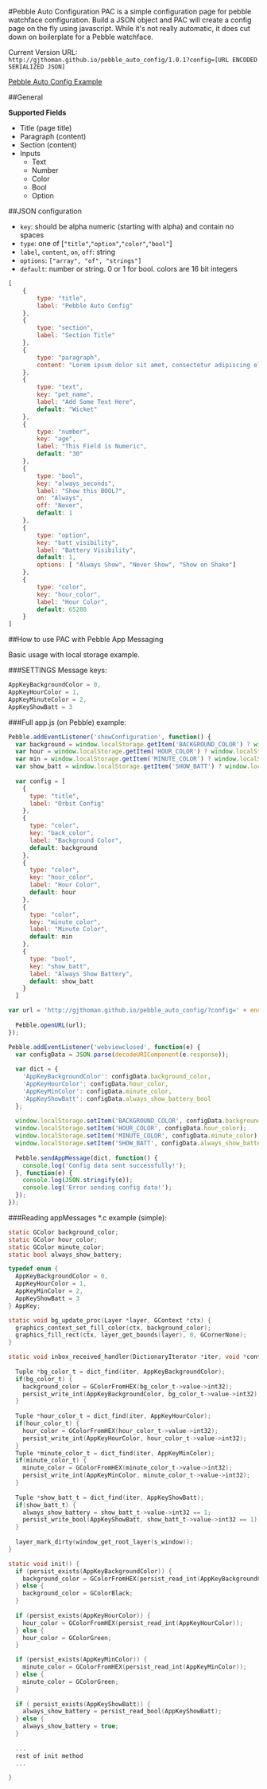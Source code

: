 <!--
git subtree push --prefix dist origin gh-pages
-->
#Pebble Auto Configuration
PAC is a simple configuration page for pebble watchface configuration. Build a JSON object and PAC will create a config page on the fly using javascript. While it's not really automatic, it does cut down on boilerplate for a Pebble watchface.

Current Version URL: `http://gjthoman.github.io/pebble_auto_config/1.0.1?config=[URL ENCODED SERIALIZED JSON]`

[Pebble Auto Config Example](http://gjthoman.github.io/pebble_auto_config/1.0.1/?config=%5B%7B%22type%22%3A%22title%22%2C%22label%22%3A%22Pebble%20Auto%20Config%22%7D%2C%7B%22type%22%3A%22bool%22%2C%22key%22%3A%22always_seconds%22%2C%22label%22%3A%22Show%20this%20BOOL%3F%22%2C%22on%22%3A%22Always%22%2C%22off%22%3A%22Never%22%2C%22default%22%3A1%7D%2C%7B%22type%22%3A%22paragraph%22%2C%22content%22%3A%22Lorem%20ipsum%20dolor%20sit%20amet%2C%20consectetur%20adipiscing%20elit.%20Aenean%20non%20nulla%20turpis.%20Fusce%20in%20imperdiet%20odio%2C%20vitae%20pulvinar%20arcu.%20Duis%20varius%20sem%20mi%2C%20sit%20amet%20euismod%20est%20hendrerit%20sagittis.%22%7D%2C%7B%22type%22%3A%22option%22%2C%22key%22%3A%22batt_visibility%22%2C%22label%22%3A%22Battery%20Visibility%22%2C%22default%22%3A1%2C%22options%22%3A%5B%22Always%20Show%22%2C%22Never%20Show%22%2C%22Show%20on%20Shake%22%5D%7D%2C%7B%22type%22%3A%22text%22%2C%22key%22%3A%22pet_name%22%2C%22label%22%3A%22Add%20Some%20Text%20Here%22%2C%22default%22%3A%22Wicket%22%7D%2C%7B%22type%22%3A%22number%22%2C%22key%22%3A%22age%22%2C%22label%22%3A%22This%20Field%20is%20Numeric%22%2C%22default%22%3A%2230%22%7D%2C%7B%22type%22%3A%22section%22%2C%22label%22%3A%22Section%20Title%22%7D%2C%7B%22type%22%3A%22color%22%2C%22key%22%3A%22back_color%22%2C%22label%22%3A%22Background%20Color%22%2C%22default%22%3A16711680%7D%2C%7B%22type%22%3A%22color%22%2C%22key%22%3A%22hour_color%22%2C%22label%22%3A%22Hour%20Color%22%2C%22default%22%3A65280%7D%5D)

##General

**Supported Fields**

* Title (page title)
* Paragraph (content)
* Section (content)
* Inputs
	* Text
	* Number
	* Color
	* Bool
	* Option
 
##JSON configuration

* `key`: should be alpha numeric (starting with alpha) and contain no spaces
* `type`: one of [`"title"`,`"option"`,`"color"`,`"bool"`]
* `label`, `content`, `on`, `off`: string
* `options`: `["array", "of", "strings"]`
* `default`: number or string. 0 or 1 for bool. colors are 16 bit integers

```javascript
[	
	{
		type: "title",
		label: "Pebble Auto Config"
	},
	{
		type: "section",
		label: "Section Title"
	},
	{
		type: "paragraph",
		content: "Lorem ipsum dolor sit amet, consectetur adipiscing elit. Aenean non nulla turpis. Fusce in imperdiet odio, vitae pulvinar arcu. Duis varius sem mi, sit amet euismod est hendrerit sagittis."
	},
	{
		type: "text",
		key: "pet_name",
		label: "Add Some Text Here",
		default: "Wicket"
	},
	{
		type: "number",
		key: "age",
		label: "This Field is Numeric",
		default: "30"
	},
	{
		type: "bool",
		key: "always_seconds",
		label: "Show this BOOL?",
		on: "Always",
		off: "Never",
		default: 1
	},
	{
		type: "option",
		key: "batt_visibility",
		label: "Battery Visibility",
		default: 1,
		options: [ "Always Show", "Never Show", "Show on Shake"]
	},
	{
		type: "color",
		key: "hour_color",
		label: "Hour Color",
		default: 65280
	}
]
```

##How to use PAC with Pebble App Messaging

Basic usage with local storage example.

###SETTINGS Message keys:

```c
AppKeyBackgroundColor = 0,
AppKeyHourColor = 1,
AppKeyMinuteColor = 2,
AppKeyShowBatt = 3
```

###Full app.js (on Pebble) example:

```javascript
Pebble.addEventListener('showConfiguration', function() {
  var background = window.localStorage.getItem('BACKGROUND_COLOR') ? window.localStorage.getItem('BACKGROUND_COLOR') : 0;
  var hour = window.localStorage.getItem('HOUR_COLOR') ? window.localStorage.getItem('HOUR_COLOR') : 65280;
  var min = window.localStorage.getItem('MINUTE_COLOR') ? window.localStorage.getItem('MINUTE_COLOR') : 65280;
  var show_batt = window.localStorage.getItem('SHOW_BATT') ? window.localStorage.getItem('SHOW_BATT') : 1;
  
  var config = [  
    {
      type: "title",
      label: "Orbit Config"
    },
    {
      type: "color",
      key: "back_color",
      label: "Background Color",
      default: background
    },
    {
      type: "color",
      key: "hour_color",
      label: "Hour Color",
      default: hour
    },
    {
      type: "color",
      key: "minute_color",
      label: "Minute Color",
      default: min
    },
    {
      type: "bool",
      key: "show_batt",
      label: "Always Show Battery",
      default: show_batt
    }
  ]

var url = 'http://gjthoman.github.io/pebble_auto_config/?config=' + encodeURIComponent(JSON.stringify(config));
    
  Pebble.openURL(url);
});

Pebble.addEventListener('webviewclosed', function(e) {
  var configData = JSON.parse(decodeURIComponent(e.response));
  
  var dict = {
    'AppKeyBackgroundColor': configData.background_color,
    'AppKeyHourColor': configData.hour_color,
    'AppKeyMinColor': configData.minute_color,
    'AppKeyShowBatt': configData.always_show_battery_bool
  };
  
  window.localStorage.setItem('BACKGROUND_COLOR', configData.background_color);
  window.localStorage.setItem('HOUR_COLOR', configData.hour_color);
  window.localStorage.setItem('MINUTE_COLOR', configData.minute_color);
  window.localStorage.setItem('SHOW_BATT', configData.always_show_battery_bool);
  
  Pebble.sendAppMessage(dict, function() {
    console.log('Config data sent successfully!');
  }, function(e) {
    console.log(JSON.stringify(e));
    console.log('Error sending config data!');
  });
});

```

###Reading appMessages *.c example (simple):

```c
static GColor background_color;
static GColor hour_color;
static GColor minute_color;
static bool always_show_battery;

typedef enum {
  AppKeyBackgroundColor = 0,
  AppKeyHourColor = 1,
  AppKeyMinColor = 2,
  AppKeyShowBatt = 3
} AppKey;

static void bg_update_proc(Layer *layer, GContext *ctx) {
  graphics_context_set_fill_color(ctx, background_color);
  graphics_fill_rect(ctx, layer_get_bounds(layer), 0, GCornerNone);
}

static void inbox_received_handler(DictionaryIterator *iter, void *context) {
  
  Tuple *bg_color_t = dict_find(iter, AppKeyBackgroundColor);
  if(bg_color_t) {
    background_color = GColorFromHEX(bg_color_t->value->int32);
    persist_write_int(AppKeyBackgroundColor, bg_color_t->value->int32);
  }
  
  Tuple *hour_color_t = dict_find(iter, AppKeyHourColor);
  if(hour_color_t) {
    hour_color = GColorFromHEX(hour_color_t->value->int32);
    persist_write_int(AppKeyHourColor, hour_color_t->value->int32);
  }
  Tuple *minute_color_t = dict_find(iter, AppKeyMinColor);
  if(minute_color_t) {
    minute_color = GColorFromHEX(minute_color_t->value->int32);
    persist_write_int(AppKeyMinColor, minute_color_t->value->int32);
  }
  
  Tuple *show_batt_t = dict_find(iter, AppKeyShowBatt);
  if(show_batt_t) {
    always_show_battery = show_batt_t->value->int32 == 1;
    persist_write_bool(AppKeyShowBatt, show_batt_t->value->int32 == 1);
  }
  
  layer_mark_dirty(window_get_root_layer(s_window));
}

static void init() {
  if (persist_exists(AppKeyBackgroundColor)) {
    background_color = GColorFromHEX(persist_read_int(AppKeyBackgroundColor));    
  } else {
    background_color = GColorBlack;
  }
  
  if (persist_exists(AppKeyHourColor)) {
    hour_color = GColorFromHEX(persist_read_int(AppKeyHourColor));
  } else {
    hour_color = GColorGreen;
  }

  if (persist_exists(AppKeyMinColor)) {
    minute_color = GColorFromHEX(persist_read_int(AppKeyMinColor));
  } else {
    minute_color = GColorGreen;
  }
  
  if ( persist_exists(AppKeyShowBatt)) {
    always_show_battery = persist_read_bool(AppKeyShowBatt);
  } else {
    always_show_battery = true;
  }
  
  ...
  rest of init method
  ...

}
```



